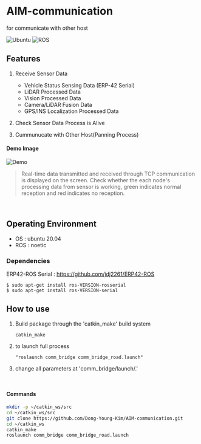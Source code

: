 # AIM-communication
for communicate with other host

![Ubuntu](https://img.shields.io/badge/-Ubuntu-orange)
![ROS](https://img.shields.io/badge/-ROS-lightgrey)


## Features

1. Receive Sensor Data
   - Vehicle Status Sensing Data (ERP-42 Serial)
   - LiDAR Processed Data
   - Vision Processed Data
   - Camera/LiDAR Fusion Data
   - GPS/INS Localization Processed Data

1. Check Sensor Data Process is Alive

1. Cummunucate with Other Host(Panning Process)

#### Demo Image
![Demo](https://user-images.githubusercontent.com/72393686/263530400-f27a1049-969c-439a-938a-57fddde4c97d.png)

> Real-time data transmitted and received through TCP communication is displayed on the screen. Check whether the each node's processing data from sensor is working, green indicates normal reception and red indicates no reception.

<br>

## Operating Environment
- OS     : ubuntu 20.04
- ROS    : noetic

### Dependencies
ERP42-ROS Serial : https://github.com/jdj2261/ERP42-ROS
```
$ sudo apt-get install ros-VERSION-rosserial
$ sudo apt-get install ros-VERSION-serial
```

## How to use
1. Build package through the 'catkin_make' build system
    ```
    catkin_make
    ```
    
1. to launch full process
     ```
     "roslaunch comm_bridge comm_bridge_road.launch"
     ```
     
1. change all parameters at 'comm_bridge/launch/.'

<br>

####  Commands
```bash
mkdir -p ~/catkin_ws/src
cd ~/catkin_ws/src
git clone https://github.com/Dong-Young-Kim/AIM-communication.git
cd ~/catkin_ws
catkin_make
roslaunch comm_bridge comm_bridge_road.launch
```
